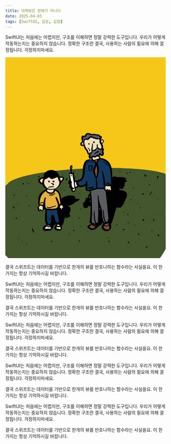 ```yaml
---
title: 마케팅은 판매가 아니다
date: 2025-04-03
tags: [SwiftUI, 입문, 삽질]
---
```


SwiftUI는 처음에는 어렵지만, 구조를 이해하면 정말 강력한 도구입니다.
우리가 어떻게 작동하는지는 중요하지 않습니다. 정확한 구조란 결국, 사용하는 사람의 필요에 의해 결정됩니다.
걱정하지마세요. 

![SwiftUI 화면 예시](/img/first-post.png)


결국 스위프트는 데이터를 기반으로 한개의 뷰를 반호나하는 함수라는 사실을요.
이 한가지는 항상 기억하시길 바랍니다.

SwiftUI는 처음에는 어렵지만, 구조를 이해하면 정말 강력한 도구입니다.
우리가 어떻게 작동하는지는 중요하지 않습니다. 정확한 구조란 결국, 사용하는 사람의 필요에 의해 결정됩니다.
걱정하지마세요. 

결국 스위프트는 데이터를 기반으로 한개의 뷰를 반호나하는 함수라는 사실을요.
이 한가지는 항상 기억하시길 바랍니다.

SwiftUI는 처음에는 어렵지만, 구조를 이해하면 정말 강력한 도구입니다.
우리가 어떻게 작동하는지는 중요하지 않습니다. 정확한 구조란 결국, 사용하는 사람의 필요에 의해 결정됩니다.
걱정하지마세요. 

결국 스위프트는 데이터를 기반으로 한개의 뷰를 반호나하는 함수라는 사실을요.
이 한가지는 항상 기억하시길 바랍니다.

SwiftUI는 처음에는 어렵지만, 구조를 이해하면 정말 강력한 도구입니다.
우리가 어떻게 작동하는지는 중요하지 않습니다. 정확한 구조란 결국, 사용하는 사람의 필요에 의해 결정됩니다.
걱정하지마세요. 

결국 스위프트는 데이터를 기반으로 한개의 뷰를 반호나하는 함수라는 사실을요.
이 한가지는 항상 기억하시길 바랍니다.

SwiftUI는 처음에는 어렵지만, 구조를 이해하면 정말 강력한 도구입니다.
우리가 어떻게 작동하는지는 중요하지 않습니다. 정확한 구조란 결국, 사용하는 사람의 필요에 의해 결정됩니다.
걱정하지마세요. 

결국 스위프트는 데이터를 기반으로 한개의 뷰를 반호나하는 함수라는 사실을요.
이 한가지는 항상 기억하시길 바랍니다.